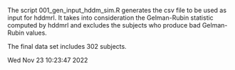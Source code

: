 The script 001_gen_input_hddm_sim.R generates the csv file to be used as 
input for hddmrl. It takes into consideration the Gelman-Rubin statistic 
computed by hddmrl and excludes the subjects who produce bad Gelman-Rubin
values. 

The final data set includes 302 subjects.

Wed Nov 23 10:23:47 2022
